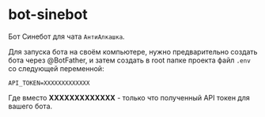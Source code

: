 # bot-sinebot
Бот Синебот для чата `АнтиАлкашка`.

Для запуска бота на своём компьютере, нужно предварительно создать бота через @BotFather, и затем создать в root папке проекта файл `.env` со следующей переменной:
```
API_TOKEN=XXXXXXXXXXXXX
```
Где вместо **XXXXXXXXXXXXX** - только что полученный API токен для вашего бота.
